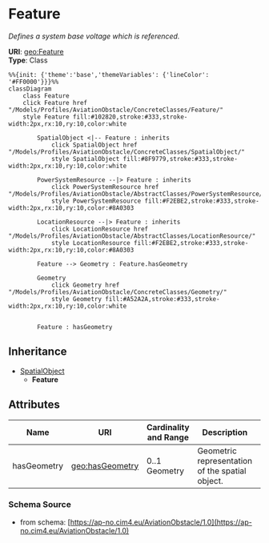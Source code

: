 # Feature

_Defines a system base voltage which is referenced._

**URI**: [geo:Feature](http://www.opengis.net/ont/geosparql#Feature)<br />
**Type**: Class

```mermaid
%%{init: {'theme':'base','themeVariables': {'lineColor': '#FF0000'}}}%%
classDiagram
    class Feature
    click Feature href "/Models/Profiles/AviationObstacle/ConcreteClasses/Feature/"
    style Feature fill:#102820,stroke:#333,stroke-width:2px,rx:10,ry:10,color:white
     
        SpatialObject <|-- Feature : inherits
            click SpatialObject href "/Models/Profiles/AviationObstacle/ConcreteClasses/SpatialObject/"
            style SpatialObject fill:#8F9779,stroke:#333,stroke-width:2px,rx:10,ry:10,color:white

        PowerSystemResource --|> Feature : inherits
            click PowerSystemResource href "/Models/Profiles/AviationObstacle/AbstractClasses/PowerSystemResource/"
            style PowerSystemResource fill:#F2EBE2,stroke:#333,stroke-width:2px,rx:10,ry:10,color:#8A0303

        LocationResource --|> Feature : inherits
            click LocationResource href "/Models/Profiles/AviationObstacle/AbstractClasses/LocationResource/"
            style LocationResource fill:#F2EBE2,stroke:#333,stroke-width:2px,rx:10,ry:10,color:#8A0303

        Feature --> Geometry : Feature.hasGeometry

        Geometry
            click Geometry href "/Models/Profiles/AviationObstacle/ConcreteClasses/Geometry/"
            style Geometry fill:#A52A2A,stroke:#333,stroke-width:2px,rx:10,ry:10,color:white


        Feature : hasGeometry
```

## Inheritance
* [SpatialObject](/Models/Profiles/AviationObstacle/ConcreteClasses/SpatialObject/)
    * **Feature**

## Attributes
| Name | URI | Cardinality and Range | Description | Inheritance |
| ---  | --- | --- | --- | --- |
| hasGeometry | [geo:hasGeometry](http://www.opengis.net/ont/geosparql#hasGeometry) | 0..1 Geometry | Geometric representation of the spatial object. | direct |

### Schema Source
* from schema: [https://ap-no.cim4.eu/AviationObstacle/1.0](https://ap-no.cim4.eu/AviationObstacle/1.0)
